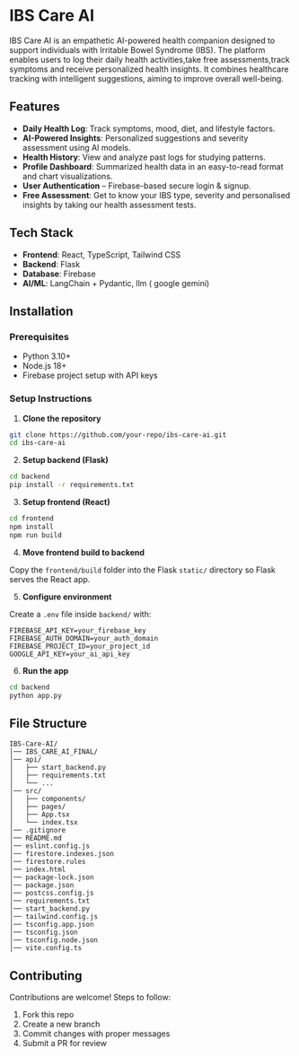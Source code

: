 # IBS Care AI

IBS Care AI is an empathetic AI-powered health companion designed to support individuals with Irritable Bowel Syndrome (IBS). The platform enables users to log their daily health
activities,take free assessments,track symptoms and receive personalized health insights. It combines healthcare tracking with intelligent suggestions, aiming to improve overall 
well-being.

## Features

* **Daily Health Log**: Track symptoms, mood, diet, and lifestyle factors.
* **AI-Powered Insights**: Personalized suggestions and severity assessment using AI models.
* **Health History**: View and analyze past logs for studying patterns.
* **Profile Dashboard**: Summarized health data in an easy-to-read format and chart visualizations.
* **User Authentication** – Firebase-based secure login & signup.
* **Free Assessment**: Get to know your IBS type, severity and personalised insights by taking our health assessment tests.

## Tech Stack

* **Frontend**: React, TypeScript, Tailwind CSS
* **Backend**: Flask 
* **Database**: Firebase
* **AI/ML**: LangChain + Pydantic, llm ( google gemini)

## Installation

### Prerequisites

* Python 3.10+
* Node.js 18+
* Firebase project setup with API keys

### Setup Instructions

1. **Clone the repository**

```bash
git clone https://github.com/your-repo/ibs-care-ai.git
cd ibs-care-ai
```

2. **Setup backend (Flask)**

```bash
cd backend
pip install -r requirements.txt
```

3. **Setup frontend (React)**

```bash
cd frontend
npm install
npm run build
```

4. **Move frontend build to backend**

Copy the `frontend/build` folder into the Flask `static/` directory so Flask serves the React app.

5. **Configure environment**

Create a `.env` file inside `backend/` with:

```env
FIREBASE_API_KEY=your_firebase_key
FIREBASE_AUTH_DOMAIN=your_auth_domain
FIREBASE_PROJECT_ID=your_project_id
GOOGLE_API_KEY=your_ai_api_key
```

6. **Run the app**

```bash
cd backend
python app.py
```

## File Structure

```
IBS-Care-AI/
│── IBS_CARE_AI_FINAL/       
│── api/                     
│   ├── start_backend.py     
│   ├── requirements.txt     
│   └── ...                 
│── src/                     
│   ├── components/         
│   ├── pages/              
│   ├── App.tsx              
│   └── index.tsx
│── .gitignore
│── README.md
│── eslint.config.js
│── firestore.indexes.json
│── firestore.rules     
│── index.html
│── package-lock.json
│── package.json     
│── postcss.config.js 
│── requirements.txt
│── start_backend.py
│── tailwind.config.js 
│── tsconfig.app.json        
│── tsconfig.json         
│── tsconfig.node.json      
│── vite.config.ts                      

```

## Contributing

Contributions are welcome! Steps to follow:
1. Fork this repo
2. Create a new branch
3. Commit changes with proper messages
4. Submit a PR for review

